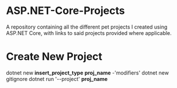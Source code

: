 # ASP.NET-Core-Projects
A repository containing all the different pet projects I created using ASP.NET Core, with links to said projects provided where applicable.

# Create New Project
dotnet new __insert_project_type__ __proj_name__ -'modifiers'
dotnet new gitignore
dotnet run '--project' __proj_name__